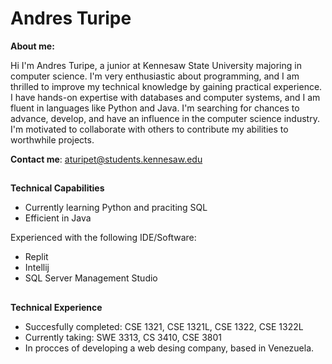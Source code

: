 <h1>Andres Turipe </h1>

**About me:**

Hi I'm Andres Turipe, a junior at Kennesaw State University majoring in computer science. I'm very enthusiastic about programming, and I am thrilled to improve my technical knowledge by gaining practical experience. I have hands-on expertise with databases and computer systems, and I am fluent in languages like Python and Java. I'm searching for chances to advance, develop, and have an influence in the computer science industry. I'm motivated to collaborate with others to contribute my abilities to worthwhile projects.

**Contact me**: [aturipet@students.kennesaw.edu](mailto:aturipet@students.kennesaw.edu) 

## 

**Technical Capabilities**

- Currently learning Python and praciting SQL
- Efficient in Java

Experienced with the following IDE/Software:

- Replit
- Intellij
- SQL Server Management Studio

## 

**Technical Experience**

- Succesfully completed: CSE 1321, CSE 1321L, CSE 1322, CSE 1322L
- Currently taking: SWE 3313, CS 3410, CSE 3801
- In procces of developing a web desing company, based in Venezuela.

